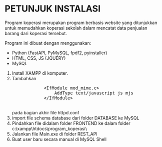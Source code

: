 <h1>PETUNJUK INSTALASI</h1>
<p> Program koperasi merupakan program berbasis website yang ditunjukkan untuk memudahkan koperasi sekolah dalam mencatat data penjualan barang dari koperasi tersebut.</p>
<p>Program ini dibuat dengan menggunakan: </p>
<ul>
    <li>Python (FastAPI, PyMySQL, fpdf2, pyinstaller)</li>
    <li>HTML, CSS, JS (JQUERY)</li>
    <li>MySQL</li>
</ul>
<ol>
    <li>Install XAMPP di komputer.</li>
    <li>Tambahkan 
        <pre>
            &lt;IfModule mod_mime.c&gt;
                AddType text/javascript js mjs
            &lt;/IfModule&gt;
        </pre>
        pada bagian akhir file httpd.conf
    </li>
    <li>import file schema database dari folder DATABASE ke MySQL</li>
    <li>Pindahkan file didalam folder FRONTEND ke dalam folder c:\xampp\htdocs\program_koperasi\</li>
    <li>Jalankan file Main.exe di folder REST_API</li>
    <li>Buat user baru secara manual di MySQL Shell</li>
</ol>

